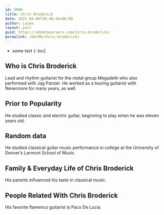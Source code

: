 ```yaml
---
id: 5096
title: Chris Broderick
date: 2021-04-06T18:48:44+00:00
author: Laima
layout: post
guid: https://ukdataservers.com/chris-broderick/
permalink: /04/06/chris-broderick/
---
```


* some text
{: toc}


## Who is Chris Broderick
                  
                  
                  
Lead and rhythm guitarist for the metal group Megadeth who also performed with Jag Panzer. He worked as a touring guitarist with Nevermore for many years, as well.
                  
              
            
              
            
                
                
                
## Prior to Popularity
                  
                  
                  
He studied classic and electric guitar, beginning to play when he was eleven years old.
                  
              
            
              
            
                
                
                
## Random data
                  
                  
                  
He studied classical guitar music performance in college at the University of Denver&#8217;s Larmont School of Music.
                  
              
            
              
            
                
                
                
## Family & Everyday Life of Chris Broderick
                  
                  
                  
His parents influenced his taste in classical music.
                  
              
            
              
            
                
                
                
## People Related With Chris Broderick
                  
                  
                  
His favorite flamenco guitarist is Paco De Lucia.
                  
              
            
              
            
                
              
            
              
              
            
            
              
            
          
          
          
